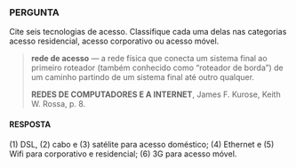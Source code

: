 ### PERGUNTA

Cite seis tecnologias de acesso. Classifique cada uma delas nas categorias acesso residencial, acesso corporativo 
ou acesso móvel.

> **rede de acesso** — a rede física que conecta um sistema final ao primeiro roteador (também conhecido como “roteador de borda”) de um caminho partindo de um sistema final até outro qualquer.
>
> **REDES DE COMPUTADORES E A INTERNET**, James F. Kurose, Keith W. Rossa, p. 8.

#### RESPOSTA

(1) DSL, (2) cabo e (3) satélite para acesso doméstico; (4) Ethernet e (5) Wifi para corporativo e residencial; (6) 3G para acesso móvel.
